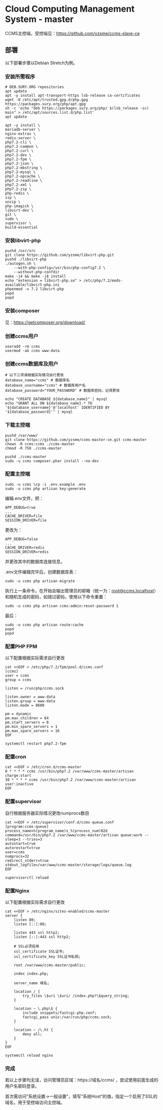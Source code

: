 # Cloud Computing Management System - master
CCMS主控端，受控端见：https://github.com/yzsme/ccms-slave-ce
## 部署
以下部署步骤以Debian Stretch为例。
### 安装所需程序
```
# DEB.SURY.ORG repositories
apt update
apt -y install apt-transport-https lsb-release ca-certificates
wget -O /etc/apt/trusted.gpg.d/php.gpg https://packages.sury.org/php/apt.gpg
sh -c 'echo "deb https://packages.sury.org/php/ $(lsb_release -sc) main" > /etc/apt/sources.list.d/php.list'
apt update

apt -y install \
mariadb-server \
nginx-extras \
redis-server \
php7.2-cli \
php7.2-common \
php7.2-curl \
php7.2-dev \
php7.2-fpm \
php7.2-json \
php7.2-mbstring \
php7.2-mysql \
php7.2-opcache \
php7.2-readline \
php7.2-xml \
php7.2-zip \
php-redis \
zip \
unzip \
php-imagick \
libvirt-dev \
git \
sudo \
supervisor \
build-essential
```
### 安装libvirt-php
```
pushd /usr/src
git clone https://github.com/yzsme/libvirt-php.git
pushd ./libvirt-php
./autogen.sh \
    --with-php-config=/usr/bin/php-config7.2 \
    --without-php-confdir
make -j4 && make -j8 install
echo "extension = libvirt-php.so" > /etc/php/7.2/mods-available/libvirt-php.ini
phpenmod -v 7.2 libvirt-php
popd
popd
```
### 安装composer
见：https://getcomposer.org/download/
### 创建ccms用户
```
useradd -rm ccms
usermod -aG ccms www-data
```
### 创建ccms数据库及用户
```
# 以下三项请根据实际情况自行更改
database_name="ccms" # 数据库名
database_username="ccms" # 数据库用户名
database_password="YOUR_PASSWORD" # 数据库密码，记得更改

echo "CREATE DATABASE ${database_name}" | mysql
echo "GRANT ALL ON ${database_name}.* TO '${database_username}'@'localhost' IDENTIFIED BY '${database_password}'" | mysql
```
### 下载主控端
```
pushd /var/www/
git clone https://github.com/yzsme/ccms-master-ce.git ccms-master
chown -R ccms:ccms ./ccms-master
chmod -R 750 ./ccms-master

pushd ./ccms-master
sudo -u ccms composer.phar install --no-dev
```
### 配置主控端
```
sudo -u ccms \cp -i .env.example .env
sudo -u ccms php artisan key:generate
```

编辑.env文件，把：
```
APP_DEBUG=true
...
CACHE_DRIVER=file
SESSION_DRIVER=file
```
更改为：
```
APP_DEBUG=false
...
CACHE_DRIVER=redis
SESSION_DRIVER=redis
```
并更改其中的数据库连接信息。

.env文件编辑完毕后，创建数据库表：
```
sudo -u ccms php artisan migrate
```
执行上一条命令，在开始会输出管理员的邮箱（统一为：root@ccms.localhost）和随机生成的密码，如错过密码，使用以下命令重置：
```
sudo -u ccms php artisan ccms:admin:reset-password 1
```

最后：
```
sudo -u ccms php artisan route:cache
popd
popd
```
### 配置PHP FPM
以下配置根据实际需求自行更改
```
cat <<EOF > /etc/php/7.2/fpm/pool.d/ccms.conf
[ccms]
user = ccms
group = ccms

listen = /run/php/ccms.sock

listen.owner = www-data
listen.group = www-data
listen.mode = 0600

pm = dynamic
pm.max_children = 64
pm.start_servers = 8
pm.min_spare_servers = 1
pm.max_spare_servers = 16
EOF

systemctl restart php7.2-fpm
```

### 配置cron
```
cat <<EOF > /etc/cron.d/ccms-master
0 * * * * ccms /usr/bin/php7.2 /var/www/ccms-master/artisan charge:start
30 * * * * ccms /usr/bin/php7.2 /var/www/ccms-master/artisan user:inactive
EOF
```

### 配置supervisor
自行根据服务器实际情况更改numprocs数目
```
cat <<EOF > /etc/supervisor/conf.d/ccms-queue.conf
[program:ccms-queue]
process_name=%(program_name)s_%(process_num)02d
command=/usr/bin/php7.2 /var/www/ccms-master/artisan queue:work --sleep=3 --tries=3
autostart=true
autorestart=true
user=ccms
numprocs=32
redirect_stderr=true
stdout_logfile=/var/www/ccms-master/storage/logs/queue.log
EOF

supervisorctl reload
```

### 配置Nginx
以下配置根据实际需求自行更改
```
cat <<EOF > /etc/nginx/sites-enabled/ccms-master
server {
    listen 80;
    listen [::]:80;

    listen 443 ssl http2;
    listen [::]:443 ssl http2;

    # SSL必须启用
    ssl_certificate SSL证书;
    ssl_certificate_key SSL证书私钥;

    root /var/www/ccms-master/public;

    index index.php;

    server_name 域名;

    location / {
        try_files \$uri \$uri/ /index.php?\$query_string;
    }

    location ~ \.php\$ {
        include snippets/fastcgi-php.conf;
        fastcgi_pass unix:/var/run/php/ccms.sock;
    }

    location ~ /\.ht {
        deny all;
    }
}
EOF

systemctl reload nginx
```

### 完成
若以上步骤均无误，访问管理员区域：https://域名/ccms/ ，尝试使用前面生成的用户名密码登录。

首次需访问“系统设置->一般设置”，填写“系统Host”的值，指定一个启用了SSL的域名，用于受控端访问主控端。
